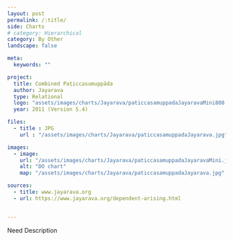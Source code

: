 ```yaml
---
layout: post
permalink: /:title/
side: Charts
# category: Hierarchical
category: By Other
landscape: false

meta:
  keywords: ""

project:
  title: Combined Paṭiccasumuppāda
  author: Jayarava
  type: Relational
  logo: "assets/images/charts/Jayarava/paticcasamuppadaJayaravaMini800.jpg"
  year: 2011 (Version 5.4)

files:
  - title : JPG
    url : "/assets/images/charts/Jayarava/paticcasamuppadaJayarava.jpg"

images:
  - image:
    url: "/assets/images/charts/Jayarava/paticcasamuppadaJayaravaMini.jpg"
    alt: "DO chart"
    map: "/assets/images/charts/Jayarava/paticcasamuppadaJayarava.jpg"

sources:
  - title: www.jayarava.org
  - url: https://www.jayarava.org/dependent-arising.html


---
```

Need Description